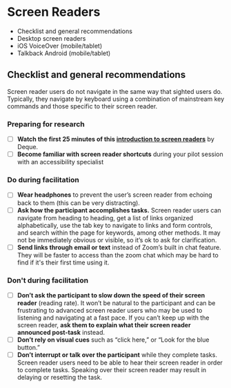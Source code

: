 # Screen Readers

- Checklist and general recommendations
- Desktop screen readers
- iOS VoiceOver (mobile/tablet)
- Talkback Android (mobile/tablet)

## Checklist and general recommendations
Screen reader users do not navigate in the same way that sighted users do. Typically, they navigate by keyboard using a combination of mainstream key commands and those specific to their screen reader.

### Preparing for research
- [ ] **Watch the first 25 minutes of this [introduction to screen readers](https://www.youtube.com/watch?v=y0m7VEHoXMI&t=61s)** by Deque.
- [ ] **Become familiar with screen reader shortcuts** during your pilot session with an accessibility specialist

### Do during facilitation
- [ ] **Wear headphones** to prevent the user’s screen reader from echoing back to them (this can be very distracting).
- [ ] **Ask how the participant accomplishes tasks.** Screen reader users can navigate from heading to heading, get a list of links organized alphabetically, use the tab key to navigate to links and form controls, and search within the page for keywords, among other methods. It may not be immediately obvious or visible, so it’s ok to ask for clarification.
- [ ] **Send links through email or text** instead of Zoom’s built in chat feature. They will be faster to access than the zoom chat which may be hard to find if it's their first time using it.

### Don't during facilitation
- [ ] **Don’t ask the participant to slow down the speed of their screen reader** (reading rate). It won’t be natural to the participant and can be frustrating to advanced screen reader users who may be used to listening and navigating at a fast pace. If you can’t keep up with the screen reader, **ask them to explain what their screen reader announced post-task** instead.
- [ ] **Don’t rely on visual cues** such as “click here,” or “Look for the blue button.”
- [ ] **Don’t interrupt or talk over the participant** while they complete tasks. Screen reader users need to be able to hear their screen reader in order to complete tasks. Speaking over their screen reader may result in delaying or resetting the task.
